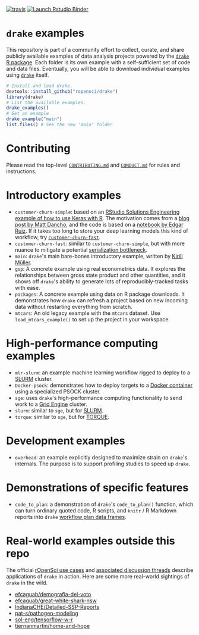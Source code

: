 [![travis](https://travis-ci.org/wlandau/drake-examples.svg?branch=master)](https://travis-ci.org/wlandau/drake-examples)
[![Launch Rstudio Binder](http://mybinder.org/badge.svg)](https://mybinder.org/v2/gh/wlandau/drake-examples/master?urlpath=rstudio)

# `drake` examples

This repository is part of a community effort to collect, curate, and share publicly available examples of data analysis projects powered by the  [`drake` R package](https://github.com/ropensci/drake). Each folder is its own example with a self-sufficient set of code and data files. Eventually, you will be able to download individual examples using [`drake`](https://github.com/ropensci/drake) itself.

```r
# Install and load drake.
devtools::install_github("ropensci/drake")
library(drake)
# List the available examples.
drake_examples()
# Get an example
drake_example("main")
list.files() # See the new 'main' folder
```

# Contributing

Please read the top-level [`CONTRIBUTING.md`](https://github.com/wlandau/drake-examples/blob/master/CONTRIBUTING.md) and [`CONDUCT.md`](https://github.com/wlandau/drake-examples/blob/master/CONDUCT.md) for rules and instructions.

# Introductory examples

- `customer-churn-simple`: based on an [RStudio Solutions Engineering example of how to use Keras with R](https://github.com/sol-eng/tensorflow-w-r). The motivation comes from a [blog post by Matt Dancho](https://blogs.rstudio.com/tensorflow/posts/2018-01-11-keras-customer-churn), and the code is based on a [notebook by Edgar Ruiz](https://github.com/sol-eng/tensorflow-w-r/blob/master/workflow/tensorflow-drake.Rmd). If it takes too long to store your deep learning models this kind of workflow, try [`customer-churn-fast`](https://github.com/wlandau/drake-examples/tree/master/customer-churn-fast).
- `customer-churn-fast`: similar to `customer-churn-simple`, but with more nuance to mitigate a potential [serialization bottleneck](https://github.com/richfitz/storr/issues/77#issuecomment-476275570).
- `main`: `drake`'s main bare-bones introductory example, written by [Kirill Müller](https://github.com/krlmlr).
- `gsp`: A concrete example using real econometrics data. It explores the relationships between gross state product and other quantities, and it shows off `drake`'s ability to generate lots of reproducibly-tracked tasks with ease.
- `packages`: A concrete example using data on R package downloads. It demonstrates how `drake` can refresh a project based on new incoming data without restarting everything from scratch.
- `mtcars`: An old legacy example with the `mtcars` dataset. Use `load_mtcars_example()` to set up the project in your workspace.

# High-performance computing examples

- `mlr-slurm`: an example machine learning workflow rigged to deploy to a [SLURM](https://slurm.schedmd.com) cluster.
- `Docker-psock`: demonstrates how to deploy targets to a [Docker container](https://www.docker.com/what-container) using a specialized PSOCK cluster.
- `sge`: uses `drake`'s high-performance computing functionality to send work to a [Grid Engine](http://www.univa.com/products/) cluster.
- `slurm`: similar to `sge`, but for [SLURM](https://slurm.schedmd.com).
- `torque`: similar to `sge`, but for [TORQUE](http://www.adaptivecomputing.com/products/open-source/torque/).

# Development examples

- `overhead`: an example explicitly designed to maximize strain on `drake`'s internals. The purpose is to support profiling studies to speed up `drake`.

# Demonstrations of specific features

- `code_to_plan`: a demonstration of `drake`'s `code_to_plan()` function, which can turn ordinary quoted code, R scripts, and `knitr` / R Markdown reports into `drake` [workflow plan data frames](https://ropenscilabs.github.io/drake-manual/plans.html).

# Real-world examples outside this repo

The official [rOpenSci use cases](https://ropensci.org/usecases/) and [associated discussion threads](https://discuss.ropensci.org/c/usecases) describe applications of `drake` in action. Here are some more real-world sightings of `drake` in the wild.

- [efcaguab/demografia-del-voto](https://github.com/efcaguab/demografia-del-voto)
- [efcaguab/great-white-shark-nsw](https://github.com/efcaguab/great-white-shark-nsw)
- [IndianaCHE/Detailed-SSP-Reports](https://github.com/IndianaCHE/Detailed-SSP-Reports)
- [pat-s/pathogen-modeling](https://github.com/pat-s/pathogen-modeling)
- [sol-eng/tensorflow-w-r](https://github.com/sol-eng/tensorflow-w-r)
- [tiernanmartin/home-and-hope](https://github.com/tiernanmartin/home-and-hope)
